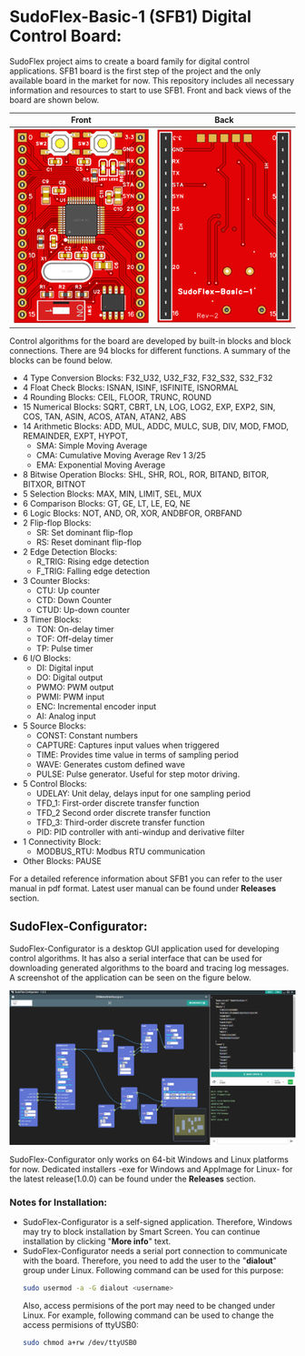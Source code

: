 # SudoFlex-Basic-1 (SFB1) Digital Control Board:
SudoFlex project aims to create a board family for digital control applications. SFB1 board is the first step of the project and the only available board in the market for now. This repository includes all necessary information and resources to start to use SFB1. Front and back views of the board are shown below.

|Front|Back|
|:-:|:-:|
| ![alt text](images/SFB1_Front.png) | ![alt text](images/SFB1_Back.png) |

Control algorithms for the board are developed by built-in blocks and block connections. There are 94 blocks for different functions. A summary of the blocks can be found below.

* 4 Type Conversion Blocks: F32_U32, U32_F32, F32_S32, S32_F32
* 4 Float Check Blocks: ISNAN, ISINF, ISFINITE, ISNORMAL
* 4 Rounding Blocks: CEIL, FLOOR, TRUNC, ROUND
* 15 Numerical Blocks: SQRT, CBRT, LN, LOG, LOG2, EXP, EXP2, SIN, COS, TAN,
ASIN, ACOS, ATAN, ATAN2, ABS
* 14 Arithmetic Blocks: ADD, MUL, ADDC, MULC, SUB, DIV, MOD, FMOD,
REMAINDER, EXPT, HYPOT,
  * SMA: Simple Moving Average
  * CMA: Cumulative Moving Average
Rev 1 3/25
  * EMA: Exponential Moving Average
* 8 Bitwise Operation Blocks: SHL, SHR, ROL, ROR, BITAND, BITOR, BITXOR,
BITNOT
* 5 Selection Blocks: MAX, MIN, LIMIT, SEL, MUX
* 6 Comparison Blocks: GT, GE, LT, LE, EQ, NE
* 6 Logic Blocks: NOT, AND, OR, XOR, ANDBFOR, ORBFAND
* 2 Flip-flop Blocks:
  * SR: Set dominant flip-flop
  * RS: Reset dominant flip-flop
* 2 Edge Detection Blocks:
  * R_TRIG: Rising edge detection
  * F_TRIG: Falling edge detection
* 3 Counter Blocks:
  * CTU: Up counter
  * CTD: Down Counter
  * CTUD: Up-down counter
* 3 Timer Blocks:
  * TON: On-delay timer
  * TOF: Off-delay timer
  * TP: Pulse timer
* 6 I/O Blocks:
  * DI: Digital input
  * DO: Digital output
  * PWMO: PWM output
  * PWMI: PWM input
  * ENC: Incremental encoder input
  * AI: Analog input
* 5 Source Blocks:
  * CONST: Constant numbers
  * CAPTURE: Captures input values when triggered
  * TIME: Provides time value in terms of sampling period
  * WAVE: Generates custom defined wave
  * PULSE: Pulse generator. Useful for step motor driving.
* 5 Control Blocks:
  * UDELAY: Unit delay, delays input for one sampling period
  * TFD_1: First-order discrete transfer function
  * TFD_2 Second order discrete transfer function
  * TFD_3: Third-order discrete transfer function
  * PID: PID controller with anti-windup and derivative filter
* 1 Connectivity Block:
  * MODBUS_RTU: Modbus RTU communication
* Other Blocks: PAUSE

For a detailed reference information about SFB1 you can refer to the user manual in pdf format. Latest user manual can be found under **Releases** section.

## SudoFlex-Configurator:
SudoFlex-Configurator is a desktop GUI application used for developing control algorithms. It has also a serial interface that can be used for downloading generated algorithms to the board and tracing log messages. A screenshot of the application can be seen on the figure below.

![alt text](images/SudoFlex-Configurator.png)

SudoFlex-Configurator only works on 64-bit Windows and Linux platforms for now. Dedicated installers -exe for Windows and AppImage for Linux- for the latest release(1.0.0) can be found under the **Releases** section.

### Notes for Installation:
* SudoFlex-Configurator is a self-signed application. Therefore, Windows may try to block installation by Smart Screen. You can continue installation by clicking "**More info**" text.
* SudoFlex-Configurator needs a serial port connection to communicate with the board. Therefore, you need to add the user to the "**dialout**" group under Linux. Following command can be used for this purpose:
  ```bash
  sudo usermod -a -G dialout <username>
  ```
  Also, access permisions of the port may need to be changed under Linux. For example, following command can be used to change the access permisions of ttyUSB0:
  ```bash
  sudo chmod a+rw /dev/ttyUSB0
  ```

